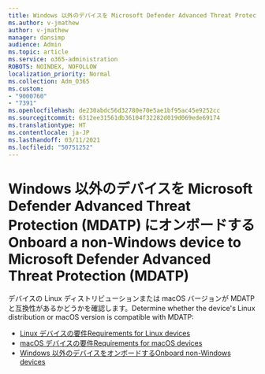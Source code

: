 ```yaml
---
title: Windows 以外のデバイスを Microsoft Defender Advanced Threat Protection (MDATP) にオンボードする
ms.author: v-jmathew
author: v-jmathew
manager: dansimp
audience: Admin
ms.topic: article
ms.service: o365-administration
ROBOTS: NOINDEX, NOFOLLOW
localization_priority: Normal
ms.collection: Adm_O365
ms.custom:
- "9000760"
- "7391"
ms.openlocfilehash: de230abdc56d32780e70e5ae1bf95ac45e9252cc
ms.sourcegitcommit: 6312ee31561db36104f32282d019d069ede69174
ms.translationtype: HT
ms.contentlocale: ja-JP
ms.lasthandoff: 03/11/2021
ms.locfileid: "50751252"
---
```

# <a name="onboard-a-non-windows-device-to-microsoft-defender-advanced-threat-protection-mdatp"></a><span data-ttu-id="1b3cc-102">Windows 以外のデバイスを Microsoft Defender Advanced Threat Protection (MDATP) にオンボードする</span><span class="sxs-lookup"><span data-stu-id="1b3cc-102">Onboard a non-Windows device to Microsoft Defender Advanced Threat Protection (MDATP)</span></span>

<span data-ttu-id="1b3cc-103">デバイスの Linux ディストリビューションまたは macOS バージョンが MDATP と互換性があるかどうかを確認します。</span><span class="sxs-lookup"><span data-stu-id="1b3cc-103">Determine whether the device's Linux distribution or macOS version is compatible with MDATP:</span></span>

- [<span data-ttu-id="1b3cc-104">Linux デバイスの要件</span><span class="sxs-lookup"><span data-stu-id="1b3cc-104">Requirements for Linux devices</span></span>](https://go.microsoft.com/fwlink/?linkid=2143462)
- [<span data-ttu-id="1b3cc-105">macOS デバイスの要件</span><span class="sxs-lookup"><span data-stu-id="1b3cc-105">Requirements for macOS devices</span></span>](https://go.microsoft.com/fwlink/?linkid=2143461)
- [<span data-ttu-id="1b3cc-106">Windows 以外のデバイスをオンボードする</span><span class="sxs-lookup"><span data-stu-id="1b3cc-106">Onboard non-Windows devices</span></span>](https://go.microsoft.com/fwlink/?linkid=2143628)
